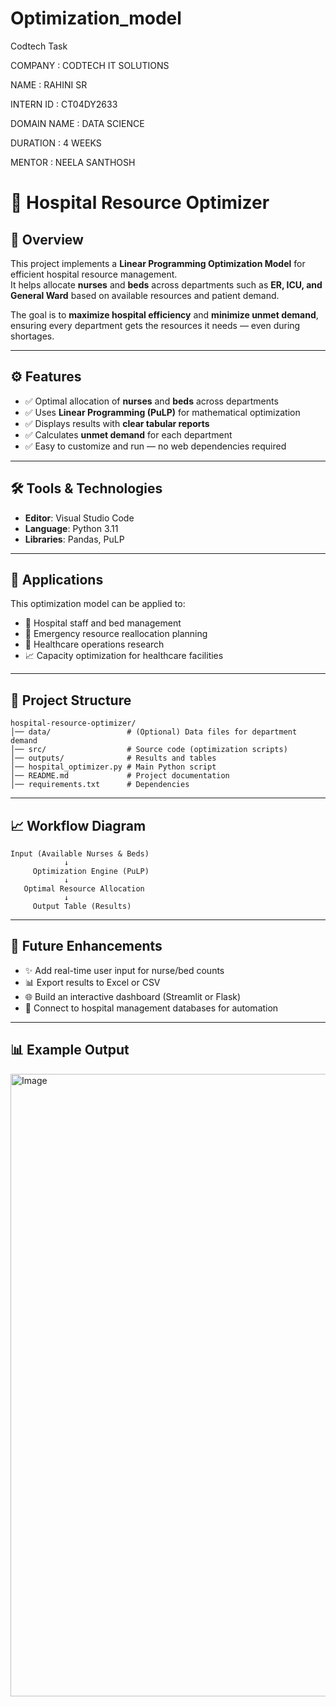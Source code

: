 # Optimization_model

Codtech Task

COMPANY : CODTECH IT SOLUTIONS

NAME : RAHINI SR

INTERN ID : CT04DY2633

DOMAIN NAME : DATA SCIENCE

DURATION : 4 WEEKS

MENTOR : NEELA SANTHOSH

# 🏥 Hospital Resource Optimizer

## 📌 Overview

This project implements a **Linear Programming Optimization Model** for efficient hospital resource management.  
It helps allocate **nurses** and **beds** across departments such as **ER, ICU, and General Ward** based on available resources and patient demand.  

The goal is to **maximize hospital efficiency** and **minimize unmet demand**, ensuring every department gets the resources it needs — even during shortages.  

---

## ⚙️ Features

* ✅ Optimal allocation of **nurses** and **beds** across departments  
* ✅ Uses **Linear Programming (PuLP)** for mathematical optimization  
* ✅ Displays results with **clear tabular reports**  
* ✅ Calculates **unmet demand** for each department  
* ✅ Easy to customize and run — no web dependencies required  

---

## 🛠 Tools & Technologies

* **Editor**: Visual Studio Code  
* **Language**: Python 3.11  
* **Libraries**: Pandas, PuLP  

---

## 🚀 Applications

This optimization model can be applied to:  

* 🏥 Hospital staff and bed management  
* 💉 Emergency resource reallocation planning  
* 🧠 Healthcare operations research  
* 📈 Capacity optimization for healthcare facilities  

---

## 📂 Project Structure

```
hospital-resource-optimizer/
│── data/                 # (Optional) Data files for department demand  
│── src/                  # Source code (optimization scripts)  
│── outputs/              # Results and tables  
│── hospital_optimizer.py # Main Python script  
│── README.md             # Project documentation  
│── requirements.txt      # Dependencies  
```

---

## 📈 Workflow Diagram

```
Input (Available Nurses & Beds)
            ↓
     Optimization Engine (PuLP)
            ↓
   Optimal Resource Allocation
            ↓
     Output Table (Results)
```

---

## 🤖 Future Enhancements

* ✨ Add real-time user input for nurse/bed counts  
* 📊 Export results to Excel or CSV  
* 🌐 Build an interactive dashboard (Streamlit or Flask)  
* 🔄 Connect to hospital management databases for automation  

---

## 📊 Example Output

<img width="1102" height="996" alt="Image" src="https://github.com/user-attachments/assets/8e770305-25a6-4e27-a690-673404efbf32" />
